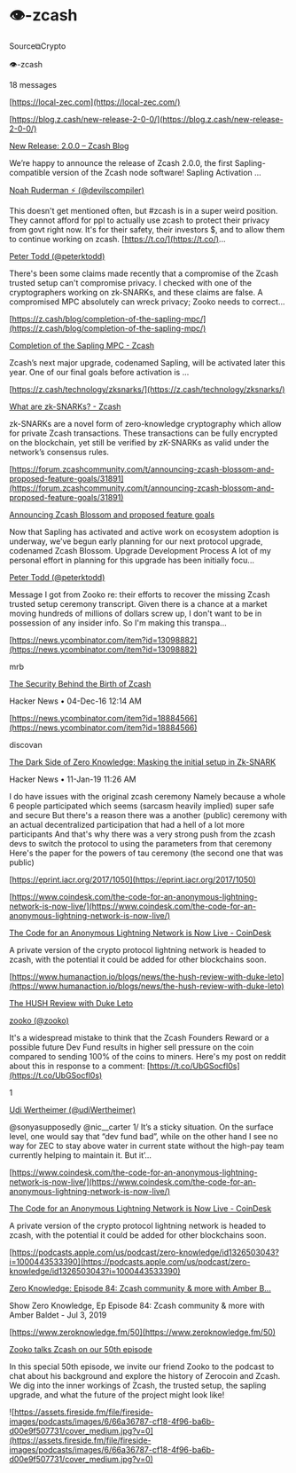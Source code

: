 # 👁-zcash

Source⧉Crypto

👁-zcash

18 messages



[https://local-zec.com](https://local-zec.com/)



[https://blog.z.cash/new-release-2-0-0/](https://blog.z.cash/new-release-2-0-0/)



[New Release: 2.0.0 – Zcash Blog](https://blog.z.cash/new-release-2-0-0/)

We’re happy to announce the release of Zcash 2.0.0, the first Sapling-compatible version of the Zcash node software! Sapling Activation …


[Noah Ruderman ⚡ (@devilscompiler)](https://twitter.com/devilscompiler/status/1037569332555857920)

This doesn't get mentioned often, but #zcash is in a super weird position. They cannot afford for ppl to actually use zcash to protect their privacy from govt right now. It's for their safety, their investors $, and to allow them to continue working on zcash. [https://t.co/](https://t.co/)...



[Peter Todd (@peterktodd)](https://twitter.com/peterktodd/status/1045210959407706112)

There's been some claims made recently that a compromise of the Zcash trusted setup can't compromise privacy. I checked with one of the cryptographers working on zk-SNARKs, and these claims are false. A compromised MPC absolutely can wreck privacy; Zooko needs to correct...



[https://z.cash/blog/completion-of-the-sapling-mpc/](https://z.cash/blog/completion-of-the-sapling-mpc/)

[Completion of the Sapling MPC - Zcash](https://z.cash/blog/completion-of-the-sapling-mpc)

Zcash’s next major upgrade, codenamed Sapling, will be activated later this year. One of our final goals before activation is …



[https://z.cash/technology/zksnarks/](https://z.cash/technology/zksnarks/)

[What are zk-SNARKs? - Zcash](https://z.cash/technology/zksnarks)

zk-SNARKs are a novel form of zero-knowledge cryptography which allow for private Zcash transactions. These transactions can be fully encrypted on the blockchain, yet still be verified by zK-SNARKs as valid under the network’s consensus rules.



[https://forum.zcashcommunity.com/t/announcing-zcash-blossom-and-proposed-feature-goals/31891](https://forum.zcashcommunity.com/t/announcing-zcash-blossom-and-proposed-feature-goals/31891)

[Announcing Zcash Blossom and proposed feature goals](https://forum.zcashcommunity.com/t/announcing-zcash-blossom-and-proposed-feature-goals/31891)

Now that Sapling has activated and active work on ecosystem adoption is underway, we’ve begun early planning for our next protocol upgrade, codenamed Zcash Blossom. Upgrade Development Process A lot of my personal effort in planning for this upgrade has been initially focu...


[Peter Todd (@peterktodd)](https://twitter.com/peterktodd/status/1062526564133363712)

Message I got from Zooko re: their efforts to recover the missing Zcash trusted setup ceremony transcript. Given there is a chance at a market moving hundreds of millions of dollars screw up, I don't want to be in possession of any insider info. So I'm making this transpa...



[https://news.ycombinator.com/item?id=13098882](https://news.ycombinator.com/item?id=13098882)

mrb

[The Security Behind the Birth of Zcash](https://news.ycombinator.com/item?id=13098882)

Hacker News • 04-Dec-16 12:14 AM

[https://news.ycombinator.com/item?id=18884566](https://news.ycombinator.com/item?id=18884566)

discovan

[The Dark Side of Zero Knowledge: Masking the initial setup in Zk-SNARK](https://news.ycombinator.com/item?id=18884566)

Hacker News • 11-Jan-19 11:26 AM



I do have issues with the original zcash ceremony Namely because a whole 6 people participated which seems (sarcasm heavily implied) super safe and secure But there's a reason there was a another (public) ceremony with an actual decentralized participation that had a hell of a lot more participants And that's why there was a very strong push from the zcash devs to switch the protocol to using the parameters from that ceremony Here's the paper for the powers of tau ceremony (the second one that was public)

[https://eprint.iacr.org/2017/1050](https://eprint.iacr.org/2017/1050)



[https://www.coindesk.com/the-code-for-an-anonymous-lightning-network-is-now-live/](https://www.coindesk.com/the-code-for-an-anonymous-lightning-network-is-now-live/)



[The Code for an Anonymous Lightning Network is Now Live - CoinDesk](https://www.coindesk.com/the-code-for-an-anonymous-lightning-network-is-now-live/)

A private version of the crypto protocol lightning network is headed to zcash, with the potential it could be added for other blockchains soon.



[https://www.humanaction.io/blogs/news/the-hush-review-with-duke-leto](https://www.humanaction.io/blogs/news/the-hush-review-with-duke-leto)

[The HUSH Review with Duke Leto](https://www.humanaction.io/blogs/news/the-hush-review-with-duke-leto)


[zooko (@zooko)](https://twitter.com/zooko/status/1158811030673219586?s=12)

It's a widespread mistake to think that the Zcash Founders Reward or a possible future Dev Fund results in higher sell pressure on the coin compared to sending 100% of the coins to miners. Here's my post on reddit about this in response to a comment: [https://t.co/UbGSocfl0s](https://t.co/UbGSocfl0s)


1


[Udi Wertheimer (@udiWertheimer)](https://twitter.com/udiWertheimer/status/1158998721113313280?s=20)

@sonyasupposedly @nic__carter 1/ It’s a sticky situation. On the surface level, one would say that “dev fund bad”, while on the other hand I see no way for ZEC to stay above water in current state without the high-pay team currently helping to maintain it. But it’...




[https://www.coindesk.com/the-code-for-an-anonymous-lightning-network-is-now-live/](https://www.coindesk.com/the-code-for-an-anonymous-lightning-network-is-now-live/)



[The Code for an Anonymous Lightning Network is Now Live - CoinDesk](https://www.coindesk.com/the-code-for-an-anonymous-lightning-network-is-now-live/)

A private version of the crypto protocol lightning network is headed to zcash, with the potential it could be added for other blockchains soon.



[https://podcasts.apple.com/us/podcast/zero-knowledge/id1326503043?i=1000443533390](https://podcasts.apple.com/us/podcast/zero-knowledge/id1326503043?i=1000443533390)

[‎Zero Knowledge: Episode 84: Zcash community & more with Amber B...](https://podcasts.apple.com/us/podcast/zero-knowledge/id1326503043?i=1000443533390)

‎Show Zero Knowledge, Ep Episode 84: Zcash community & more with Amber Baldet - Jul 3, 2019



[https://www.zeroknowledge.fm/50](https://www.zeroknowledge.fm/50)

[Zooko talks Zcash on our 50th episode](https://www.zeroknowledge.fm/50)

In this special 50th episode, we invite our friend Zooko to the podcast to chat about his background and explore the history of Zerocoin and Zcash. We dig into the inner workings of Zcash, the trusted setup, the sapling upgrade, and what the future of the project might look like!

![https://assets.fireside.fm/file/fireside-images/podcasts/images/6/66a36787-cf18-4f96-ba6b-d00e9f507731/cover_medium.jpg?v=0](https://assets.fireside.fm/file/fireside-images/podcasts/images/6/66a36787-cf18-4f96-ba6b-d00e9f507731/cover_medium.jpg?v=0)